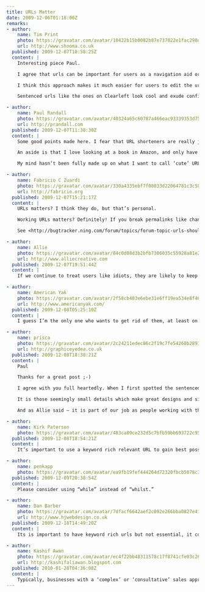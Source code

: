 ```yaml
---
title: URLs Matter
date: 2009-12-06T01:18:00Z
remarks:
- author:
    name: Tim Print
    photo: https://gravatar.com/avatar/10422b15b0082b87e737022e1fac298d
    url: http://www.shooma.co.uk
  published: 2009-12-07T10:58:25Z
  content: |
    Interesting piece Paul.

    I agree that urls can be important for users as a navigation aid or ‘escape route’ as you put it. I think the best way to help users with urls is to let them reflect the navigation. If the navigation element says ‘work’ and from there the sub-navigation says ‘project 1’, then let the url be /work/project-1/.

    I think this approach makes it much easier for users to edit the urls usefully or use them as signposts as there is a direct corelation with what is on the page.

    Sentenced urls like the ones on Clearleft look cool and exude confidence and maybe that’s enough to justify their use but I’m not sure they add any other value.

- author:
    name: Paul Randall
    photo: https://gravatar.com/avatar/40324a65c60787a466eac93339353d75
    url: http://prandall.com
  published: 2009-12-07T11:38:30Z
  content: |
    Some good points made here. I fear that URL shorteners are really just a quick fix for Twitter, and if a service such as bit.ly or is.gd is removed, or has a problem, all the links are rendered useless. However URLs like flic.kr feel more reliable – and crucially tells me where the link is taking me. There will come a time when we trust URL shortening services to the point where we blindly click on links, making us vulnerable to dodgy sites etc.

    An aside is that I love looking at a book in Amazon, and only have to change the .co.uk to a .com to be redirected to the same book page – very useful for reading reviews.

    My mind hasn’t been fully made up on what I want to call ‘cute’ URLs – ones which make up a sentence. However nice they may be I don’t know if it adds anything. If anything they are less intuitive, as so many sites have /about and /contact  by default. (interesting Clearleft redirect /about to /is for people like me!)

- author:
    name: Fabricio C Zuardi
    photo: https://gravatar.com/avatar/330a4335ebf7f08033d22064781c3c58
    url: http://fabricio.org
  published: 2009-12-07T15:21:17Z
  content: |
    URLs matters? I think they do, but that’s personal.

    Working URLs matters? Definitely! If you break permalinks like changing clothes, there will be nothing a 2-D barcode scanner can do for you. You will still be redirected to a 404 or “we are taking a short break” web page, and that’s a sad pattern I’ve seen on Ning more than once.

    See <http://bugtracker.ning.com/forum/topics/forum-topic-urls-should> or <http://www.houseofkyle.com/post/267799457/four-years> (follow the link on the post and count how many of the 4 y/o links on the original entry are still up).

- author:
    name: Allie
    photo: https://gravatar.com/avatar/84c0d08d3b2bfb7306035c55928a81e2
    url: http://www.alliecreative.com
  published: 2009-12-07T19:51:44Z
  content: |
    If we continue to treat users like idiots, they are likely to keep acting like idiots. Many of them want to learn, want to be more technologically aware, and it’s our responsibility to help them on this journey. Not to mention the objective value of the URL, as you detail here.

- author:
    name: American Yak
    photo: https://gravatar.com/avatar/2f58cb403e6ebe31e6ff19ea534e8f40
    url: http://www.americanyak.com/
  published: 2009-12-08T05:25:10Z
  content: |
    I guess I’m the only one who wants to get rid of them, at least on the surface. Of course, I want everything to look beautiful too, and frankly, they just aren’t all that.

- author:
    name: prisca
    photo: https://gravatar.com/avatar/2c24211edec86c2f19c7fe54260b2893
    url: http://graphiceyedea.co.uk
  published: 2009-12-08T18:38:21Z
  content: |
    Paul

    Thanks for a great post ;-)

    I agree with you full heartedly. When I first spotted the sentenced URL on the Clearleft website – I saw it as a stroke of genius :) Love it…

    It is those seemingly small details which make great designs and sites stand out from the rest. Though I can understand the point of many people being unaware of the specifics of a URL – not everyone will ever notice or appreciate all the thoughts and details which have gone into a website – I do think it is exactly those details which will make all the difference.

    And as Allie said – it is part of our job as people working with the web to share what we learn with our clients as well as colleagues. The part of educating my client in some small way about aspects of the internet is one of my favourite parts of the job. The smiles and excitement of people who discover for the first time what I take for granted is wonderful :) Like, for example, introducing my webstudents to the clearleft site and pointing out the URL :) Smiles all around :)

- author:
    name: Kirk Paterson
    photo: https://gravatar.com/avatar/483ca89ce232d5c7bfb59bb693722c95
  published: 2009-12-08T18:54:21Z
  content: |
    It’s important to use a keyword rich relevant URL to gain best possible SEO, yet simplicity for viewer appeal.

- author:
    name: penkapp
    photo: https://gravatar.com/avatar/ea9fb19fef444264d72320fbcb5078c3
  published: 2009-12-09T20:38:54Z
  content: |
    Please consider using “while” instead of “whilst.”

- author:
    name: Dan Barber
    photo: https://gravatar.com/avatar/7dfacf6642aef2c092e266bba0827e41
    url: http://www.hjwebdesign.co.uk
  published: 2009-12-18T14:49:20Z
  content: |
    Its is important to have keyword rich urls but not essential, it comes down to the combination of SEO, text aesthetics and personal preference. Some people wont be swayed when they are choosing their URL, and they end up with the most random association possible!

- author:
    name: Kashif Awan
    photo: https://gravatar.com/avatar/ec4f22bb48311578c17f8741cfe03c26
    url: http://kashifaliawan.blogspot.com
  published: 2010-01-28T04:36:08Z
  content: |
    Typically, businesses with a ‘complex’ or ‘consultative’ sales approach, such as consultants or professionals, will answer ‘yes’ to the first 2 questions. They don’t always answer ‘yes’ to the third one. If this describes your situation, your SEO goals are probably to improve your rankings for your own name and your company’s name.
---
```

